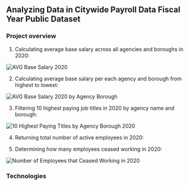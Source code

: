 ## Analyzing Data in Citywide Payroll Data Fiscal Year Public Dataset

### Project overview

1. Calculating average base salary across all agencies and boroughs in 2020:

![AVG Base Salary 2020](https://user-images.githubusercontent.com/89424060/155881980-917488f7-b40e-421e-bae5-0a3a68c06b8c.png)

2. Calculating average base salary per each agency and borough from highest to lowest:

![AVG Base Salary 2020 by Agency Borough](https://user-images.githubusercontent.com/89424060/155883063-221dd8f1-6db4-41eb-9891-05ed31b1b601.png)

3. Filtering 10 highest paying job titles in 2020 by agency name and borough:

![10 Highest Paying Titles by Agency Borough 2020](https://user-images.githubusercontent.com/89424060/155884876-45555eef-6f2b-4609-aa17-07075ff2cb50.png)

4. Returning total number of active employees in 2020:



5. Determining how many employees ceased working in 2020:

![Number of Employees that Ceased Working in 2020](https://user-images.githubusercontent.com/89424060/155885372-f4f7a7dc-3d67-47b1-a3c0-3bca15afe0be.png)




### Technologies
